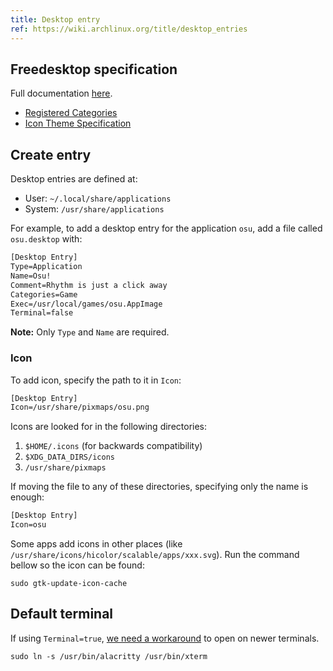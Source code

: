 ```yaml
---
title: Desktop entry
ref: https://wiki.archlinux.org/title/desktop_entries
---
```


## Freedesktop specification

Full documentation [here](https://specifications.freedesktop.org/desktop-entry-spec/desktop-entry-spec-latest.html#recognized-keys).

- [Registered Categories](https://specifications.freedesktop.org/menu-spec/latest/apa.html)
- [Icon Theme Specification](https://specifications.freedesktop.org/icon-theme-spec/icon-theme-spec-latest.html)

## Create entry

Desktop entries are defined at:

- User: `~/.local/share/applications`
- System: `/usr/share/applications`

For example, to add a desktop entry for the application `osu`,
add a file called `osu.desktop` with:

```txt
[Desktop Entry]
Type=Application
Name=Osu!
Comment=Rhythm is just a click away
Categories=Game
Exec=/usr/local/games/osu.AppImage
Terminal=false
```

**Note:** Only `Type` and `Name` are required.

### Icon

To add icon, specify the path to it in `Icon`:

```txt
[Desktop Entry]
Icon=/usr/share/pixmaps/osu.png
```

Icons are looked for in the following directories:

1. `$HOME/.icons` (for backwards compatibility)
2. `$XDG_DATA_DIRS/icons`
3. `/usr/share/pixmaps`

If moving the file to any of these directories,
specifying only the name is enough:

```txt
[Desktop Entry]
Icon=osu
```

Some apps add icons in other places (like `/usr/share/icons/hicolor/scalable/apps/xxx.svg`).
Run the command bellow so the icon can be found:

```shell
sudo gtk-update-icon-cache
```

## Default terminal

If using `Terminal=true`,
[we need a workaround](https://todo.sr.ht/~scoopta/wofi/73) to open on newer terminals.

```shell
sudo ln -s /usr/bin/alacritty /usr/bin/xterm
```
